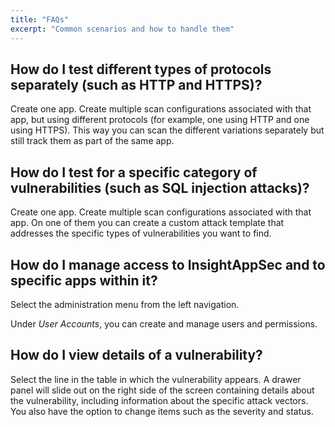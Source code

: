 ```yaml
---
title: "FAQs"
excerpt: "Common scenarios and how to handle them"
---
```

## How do I test different types of protocols separately (such as HTTP and HTTPS)?

Create one app. Create multiple scan configurations associated with that app,  but using different protocols (for example, one using HTTP and one using HTTPS). This way you can scan the different variations separately but still track them as part of the same app.

## How do I test for a specific category of vulnerabilities (such as SQL injection attacks)?

Create one app. Create multiple scan configurations associated with that app. On one of them you can create a custom attack template that addresses the specific types of vulnerabilities you want to find. 

## How do I manage access to InsightAppSec and to specific apps within it?

Select the administration menu from the left navigation. 

Under *User Accounts*, you can create and manage users and permissions.

##  How do I view details of a vulnerability?

Select the line in the table in which the vulnerability appears. A drawer panel will slide out on the right side of the screen containing details about the vulnerability, including information about the specific attack vectors. You also have the option to change items such as the severity and status.